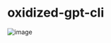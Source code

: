 # oxidized-gpt-cli

![image](https://github.com/54corbin/oxidized-gpt/assets/21215811/4959000b-2fdc-421e-9861-9d198b3d1843)




